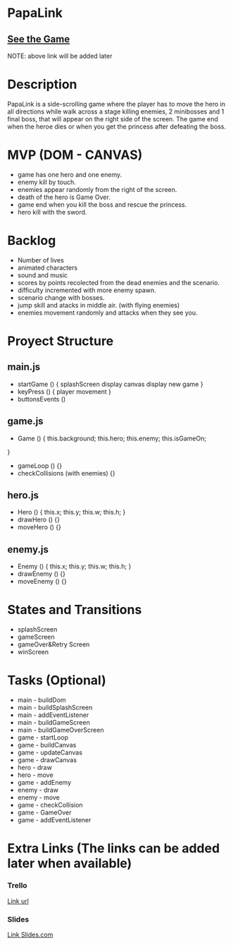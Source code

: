 # PapaLink


## [See the Game]()
NOTE: above link will be added later

# Description

PapaLink is a side-scrolling game where the player has to move the hero in all directions while walk across a stage killing enemies, 2 minibosses and 1 final boss, that will appear on the right side of the screen. The game end when the heroe dies or when you get the princess after defeating the boss.

# MVP (DOM - CANVAS)

- game has one hero and one enemy.
- enemy kill by touch.
- enemies appear randomly from the right of the screen.
- death of the hero is Game Over.
- game end when you kill the boss and rescue the princess.
- hero kill with the sword.

# Backlog

- Number of lives
- animated characters
- sound and music
- scores by points recolected from the dead enemies and the scenario.
- difficulty incremented with more enemy spawn.
- scenario change with bosses.
- jump skill and atacks in middle air. (with flying enemies)
- enemies movement randomly and attacks when they see you.

# Proyect Structure



## main.js

- startGame () {
    splashScreen display
    canvas display
    new game
}
- keyPress () {
    player movement
}
- buttonsEvents ()

## game.js

- Game () {
    this.background;
    this.hero;
    this.enemy;
    this.isGameOn;
    
}
- gameLoop () {}
- checkCollisions (with enemies) {}

## hero.js 

- Hero () {
    this.x;
    this.y;
    this.w;
    this.h;
}
- drawHero () {}
- moveHero () {}

## enemy.js

- Enemy () {
    this.x;
    this.y;
    this.w;
    this.h;
}
- drawEnemy () {}
- moveEnemy () {}

# States and Transitions

- splashScreen
- gameScreen
- gameOver&Retry Screen
- winScreen

# Tasks (Optional)

- main - buildDom
- main - buildSplashScreen
- main - addEventListener
- main - buildGameScreen
- main - buildGameOverScreen
- game - startLoop
- game - buildCanvas
- game - updateCanvas
- game - drawCanvas
- hero - draw
- hero - move
- game - addEnemy
- enemy - draw
- enemy - move
- game - checkCollision
- game - GameOver
- game - addEventListener

# Extra Links (The links can be added later when available)

### Trello
[Link url](https://trello.com/b/CWviY2zv/kraken-brigade-project)

### Slides
[Link Slides.com](https://docs.google.com/presentation/d/138o01hAz-0gXepN78RsDgse12HiiuN7Fz_N_hJnI9_g/edit?usp=sharing)
